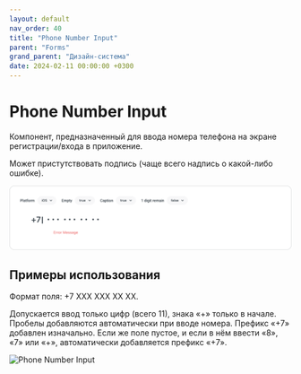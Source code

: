 ```yaml
---
layout: default
nav_order: 40
title: "Phone Number Input"
parent: "Forms"
grand_parent: "Дизайн-система"
date: 2024-02-11 00:00:00 +0300
---
```


# Phone Number Input

Компонент, предназначенный для ввода номера телефона на экране регистрации/входа в приложение.

Может пристутствовать подпись (чаще всего надпись о какой-либо ошибке).

![Phone Number Input](/assets/images/design/forms/phone-input/frame1.png)

## Примеры использования

Формат поля: +7 XXX XXX XX XX.

Допускается ввод только цифр (всего 11), знака «+» только в начале. Пробелы добавляются автоматически
при вводе номера. Префикс «+7» добавлен изначально. Если же поле пустое, и если в нём ввести «8», «7»
или «+», автоматически добавляется префикс «+7».

![Phone Number Input](/assets/images/design/froms/phone-input/frame2.png)

